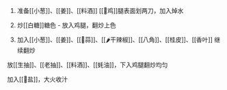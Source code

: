 
1. 准备[[小葱]]、[[姜]]、[[料酒]]
 [[🐔鸡]]腿表面划两刀，加入焯水

2. 炒[[白糖]]糖色 - 放入鸡腿，翻炒上色
3. 加入[[小葱]]、[[姜]]、[[🧄蒜]]、[[🌶️干辣椒]]、[[八角]]、[[桂皮]]、[[香叶]]
继续翻炒

放[[生抽]]、[[老抽]]、[[料酒]]、[[蚝油]]，下入鸡腿翻炒均匀

加入[[🧂盐]]，大火收汁

